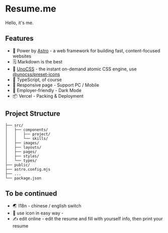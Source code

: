 # Resume.me

Hello, it's me.

## Features

- 💪 Power by [Astro](https://astro.build/blog/astro-1/) - a web framework for building fast, content-focused websites
- 🗒 Markdown is the best
- 🎨 [UnoCSS](https://github.com/unocss/unocss) - the instant on-demand atomic CSS engine, use [@unocss/preset-icons](https://github.com/unocss/unocss/tree/main/packages/preset-icons/) 
- 🦾 TypeScript, of course
- 📱 Responsive page - Support PC / Mobile
- 🔦 Employer-friendly - Dark Mode
- 📦 Vercel - Packing & Deployment

## Project Structure

```
├── src/
│   ├── components/
│   │   ├── project/
│   │   └── skills/
│   ├── images/
│   ├── layouts/
│   ├── pages/
│   ├── styles/
│   └── types/
├── public/
├── astro.config.mjs
├── ...
└── package.json
```

## To be continued

- 🌏 I18n - chinese / english switch
- 🎉 use icon in easy way - 
- ✍️  edit online - edit the resume and fill with yourself info, then print your resume
